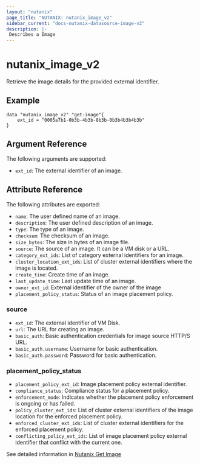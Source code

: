 ```yaml
---
layout: "nutanix"
page_title: "NUTANIX: nutanix_image_v2"
sidebar_current: "docs-nutanix-datasource-image-v2"
description: |-
 Describes a Image
---
```


# nutanix_image_v2

Retrieve the image details for the provided external identifier.

## Example

```hcl
data "nutanix_image_v2" "get-image"{
    ext_id = "0005a7b1-0b3b-4b3b-8b3b-0b3b4b3b4b3b"
}

```


## Argument Reference

The following arguments are supported:

* `ext_id`: The external identifier of an image.

## Attribute Reference

The following attributes are exported:

* `name`: The user defined name of an image.
* `description`: The user defined description of an image.
* `type`: The type of an image.
* `checksum`: The checksum of an image.
* `size_bytes`: The size in bytes of an image file.
* `source`: The source of an image. It can be a VM disk or a URL.
* `category_ext_ids`: List of category external identifiers for an image.
* `cluster_location_ext_ids`: List of cluster external identifiers where the image is located.
* `create_time`: Create time of an image.
* `last_update_time`: Last update time of an image.
* `owner_ext_id`: External identifier of the owner of the image
* `placement_policy_status`: Status of an image placement policy.


### source
* `ext_id`: The external identifier of VM Disk.
* `url`: The URL for creating an image.
* `basic_auth`: Basic authentication credentials for image source HTTP/S URL.
* `basic_auth.username`: Username for basic authentication.
* `basic_auth.password`: Password for basic authentication.


### placement_policy_status
* `placement_policy_ext_id`: Image placement policy external identifier.
* `compliance_status`: Compliance status for a placement policy.
* `enforcement_mode`: Indicates whether the placement policy enforcement is ongoing or has failed.
* `policy_cluster_ext_ids`: List of cluster external identifiers of the image location for the enforced placement policy.
* `enforced_cluster_ext_ids`: List of cluster external identifiers for the enforced placement policy.
* `conflicting_policy_ext_ids`: List of image placement policy external identifier that conflict with the current one.

See detailed information in [Nutanix Get Image](https://developers.nutanix.com/api-reference?namespace=vmm&version=v4.0#tag/Images/operation/getImageById)
